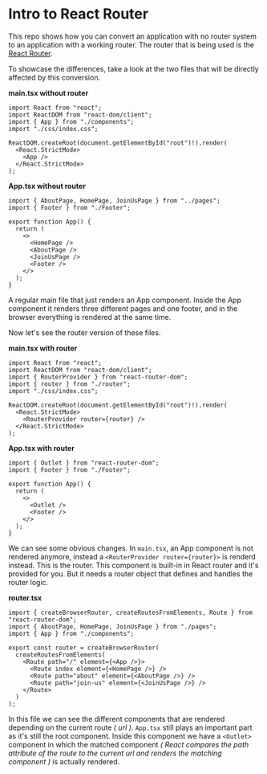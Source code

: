# Intro to React Router

This repo shows how you can convert an application with no router system to an application with a working router. The router that is being used is the [React Router](https://reactrouter.com/en/main).

To showcase the differences, take a look at the two files that will be directly affected by this conversion.

**main.tsx without router**

```tsx
import React from "react";
import ReactDOM from "react-dom/client";
import { App } from "./components";
import "./css/index.css";

ReactDOM.createRoot(document.getElementById("root")!).render(
  <React.StrictMode>
    <App />
  </React.StrictMode>
);
```

**App.tsx without router**

```tsx
import { AboutPage, HomePage, JoinUsPage } from "../pages";
import { Footer } from "./Footer";

export function App() {
  return (
    <>
      <HomePage />
      <AboutPage />
      <JoinUsPage />
      <Footer />
    </>
  );
}
```

A regular main file that just renders an App component. Inside the App component it renders three different pages and one footer, and in the browser everything is rendered at the same time.

Now let's see the router version of these files.

**main.tsx with router**

```tsx
import React from "react";
import ReactDOM from "react-dom/client";
import { RouterProvider } from "react-router-dom";
import { router } from "./router";
import "./css/index.css";

ReactDOM.createRoot(document.getElementById("root")!).render(
  <React.StrictMode>
    <RouterProvider router={router} />
  </React.StrictMode>
);
```

**App.tsx with router**

```tsx
import { Outlet } from "react-router-dom";
import { Footer } from "./Footer";

export function App() {
  return (
    <>
      <Outlet />
      <Footer />
    </>
  );
}
```

We can see some obvious changes. In `main.tsx`, an App component is not rendered anymore, instead a `<RouterProvider router={router}>` is renderd instead. This is the router. This component is built-in in React router and it's provided for you. But it needs a router object that defines and handles the router logic.

**router.tsx**

```tsx
import { createBrowserRouter, createRoutesFromElements, Route } from "react-router-dom";
import { AboutPage, HomePage, JoinUsPage } from "./pages";
import { App } from "./components";

export const router = createBrowserRouter(
  createRoutesFromElements(
    <Route path="/" element={<App />}>
      <Route index element={<HomePage />} />
      <Route path="about" element={<AboutPage />} />
      <Route path="join-us" element={<JoinUsPage />} />
    </Route>
  )
);
```

In this file we can see the different components that are rendered depending on the current route _( url )_. `App.tsx` still plays an important part as it's still the root component. Inside this component we have a `<Outlet>` component in which the matched component _( React compares the path attribute of the route to the current url and renders the matching component )_ is actually rendered.
